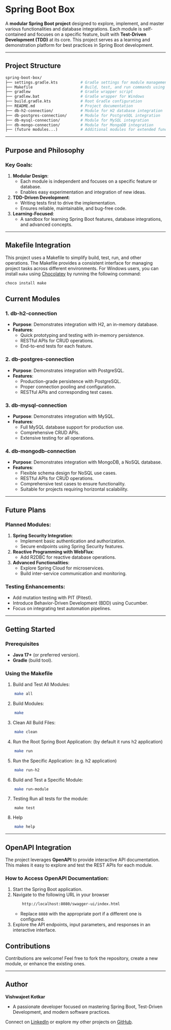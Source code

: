 # Spring Boot Box

A **modular Spring Boot project** designed to explore, implement, and master various functionalities and database integrations. Each module is self-contained and focuses on a specific feature, built with **Test-Driven Development (TDD)** at its core. This project serves as a learning and demonstration platform for best practices in Spring Boot development.

---

## Project Structure

```graphql
spring-boot-box/
├── settings.gradle.kts          # Gradle settings for module management
├── Makefile                     # Build, test, and run commands using Makefile
├── gradlew                      # Gradle wrapper script
├── gradlew.bat                  # Gradle wrapper for Windows
├── build.gradle.kts             # Root Gradle configuration
├── README.md                    # Project documentation
├── db-h2-connection/            # Module for H2 database integration
├── db-postgres-connection/      # Module for PostgreSQL integration
├── db-mysql-connection/         # Module for MySQL integration
├── db-mongo-connection/         # Module for MongoDB integration
├── (future modules...)          # Additional modules for extended functionalities
```

---

## Purpose and Philosophy

### Key Goals:

1. **Modular Design**:
    - Each module is independent and focuses on a specific feature or database.
    - Enables easy experimentation and integration of new ideas.
2. **TDD-Driven Development**:
    - Writing tests first to drive the implementation.
    - Ensures reliable, maintainable, and bug-free code.
3. **Learning-Focused**:
    - A sandbox for learning Spring Boot features, database integrations, and advanced concepts.

---
## Makefile Integration
This project uses a Makefile to simplify build, test, run, and other operations. The Makefile provides a consistent interface for managing project tasks across different environments. For Windows users, you can install `make` using [Chocolatey](https://docs.chocolatey.org/en-us/choco/setup/#install-with-cmdexe) by running the following command:
```bash
choco install make
```

## Current Modules

### **1. db-h2-connection**

- **Purpose**: Demonstrates integration with H2, an in-memory database.
- **Features**:
    - Quick prototyping and testing with in-memory persistence.
    - RESTful APIs for CRUD operations.
    - End-to-end tests for each feature.

### **2. db-postgres-connection**

- **Purpose**: Demonstrates integration with PostgreSQL.
- **Features**:
    - Production-grade persistence with PostgreSQL.
    - Proper connection pooling and configuration.
    - RESTful APIs and corresponding test cases.

### **3. db-mysql-connection**

- **Purpose**: Demonstrates integration with MySQL.
- **Features**:
    - Full MySQL database support for production use.
    - Comprehensive CRUD APIs.
    - Extensive testing for all operations.
 
### **4. db-mongodb-connection**

- **Purpose**: Demonstrates integration with MongoDB, a NoSQL database.
- **Features**:
    - Flexible schema design for NoSQL use cases.
    - RESTful APIs for CRUD operations.
    - Comprehensive test cases to ensure functionality.
    - Suitable for projects requiring horizontal scalability.

---

## Future Plans

### Planned Modules:

1. **Spring Security Integration**:
    - Implement basic authentication and authorization.
    - Secure endpoints using Spring Security features.
2. **Reactive Programming with WebFlux**:
    - Add R2DBC for reactive database operations.
3. **Advanced Functionalities**:
    - Explore Spring Cloud for microservices.
    - Build inter-service communication and monitoring.

### Testing Enhancements:

- Add mutation testing with PIT (Pitest).
- Introduce Behavior-Driven Development (BDD) using Cucumber.
- Focus on integrating test automation pipelines.

---

## Getting Started

### Prerequisites

- **Java 17+** (or preferred version).
- **Gradle** (build tool).

### Using the Makefile
1. Build and Test All Modules:
```bash
    make all
```
2. Build Modules:
```bash
    make
```
3. Clean All Build Files:
```bash
    make clean
```
4. Run the Root Spring Boot Application: (by default it runs h2 application)
```bash
    make run
```
5. Run the Specific Application: (e.g. h2 application)
```bash
    make run-h2
```
6. Build and Test a Specific Module:
```bash
    make run-module
```
7. Testing
Run all tests for the module:
```
    make test
```
8. Help
```bash
    make help
```
---

## OpenAPI Integration

The project leverages **OpenAPI** to provide interactive API documentation. This makes it easy to explore and test the REST APIs for each module.

### How to Access OpenAPI Documentation:

1. Start the Spring Boot application.
2. Navigate to the following URL in your browser
    ```bash
        http://localhost:8080/swagger-ui/index.html
    ```
   - Replace `8080` with the appropriate port if a different one is configured.
3. Explore the API endpoints, input parameters, and responses in an interactive interface.

## Contributions

Contributions are welcome! Feel free to fork the repository, create a new module, or enhance the existing ones.

---

## Author

**Vishwajeet Kotkar**

- A passionate developer focused on mastering Spring Boot, Test-Driven Development, and modern software practices.

Connect on [LinkedIn](https://www.linkedin.com/in/vishwajeet-kotkar/) or explore my other projects on [GitHub](https://github.com/vishwajeet-29-pro).
